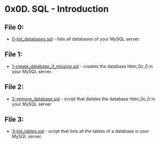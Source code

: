 # 0x0D. SQL - Introduction

## File 0:
* [0-list_databases.sql](./0-list_databases.sql) - lists all databases of your MySQL server.
## File 1:
* [1-create_database_if_missing.sql](./1-create_database_if_missing.sql) -  creates the database hbtn_0c_0 in your MySQL server.
## File 2:
* [2-remove_database.sql](./2-remove_database.sql) -  script that deletes the database hbtn_0c_0 in your MySQL server
## File 3:
* [3-list_tables.sql](./3-list_tables.sql) -  script that lists all the tables of a database in your MySQL server.